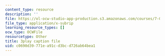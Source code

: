 ```yaml
---
content_type: resource
description: ''
file: https://ol-ocw-studio-app-production.s3.amazonaws.com/courses/7-01sc-fundamentals-of-biology-fall-2011/c0690d39771ea91cd3bcd726ab64bea1_3edzxv_mYZk.srt
file_type: application/x-subrip
learning_resource_types: []
ocw_type: OCWFile
resourcetype: Other
title: 3play caption file
uid: c0690d39-771e-a91c-d3bc-d726ab64bea1
---
```

